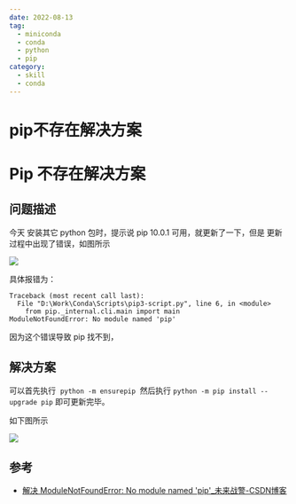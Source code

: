 ```yaml
---
date: 2022-08-13
tag:
  - miniconda
  - conda
  - python
  - pip
category:
  - skill
  - conda
---
```


# pip不存在解决方案

# Pip 不存在解决方案


## 问题描述

今天 安装其它 python 包时，提示说 pip 10.0.1 可用，就更新了一下，但是 更新过程中出现了错误，如图所示

![](https://img-blog.csdn.net/20180427140408254)

具体报错为：
```shell
Traceback (most recent call last):
  File "D:\Work\Conda\Scripts\pip3-script.py", line 6, in <module>
    from pip._internal.cli.main import main
ModuleNotFoundError: No module named 'pip'
```

因为这个错误导致 pip 找不到，

## 解决方案

可以首先执行  `python -m ensurepip`  然后执行 `python -m pip install --upgrade pip` 即可更新完毕。

如下图所示

![](https://img-blog.csdn.net/20180427140554364)

## 参考

- [解决 ModuleNotFoundError: No module named 'pip'_未来战警-CSDN博客](https://blog.csdn.net/wwangfabei1989/article/details/80107147)
